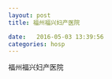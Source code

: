 ```yaml
--- 
layout: post 
title: 福州福兴妇产医院

date:   2016-05-03 13:39:56 
categories: hosp 
--- 
```

   
福州福兴妇产医院
